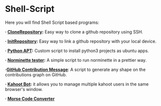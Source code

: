 # Shell-Script
Here you will find Shell Script based programs:

**· [CloneRepository](https://github.com/Jkutkut/Sh-CloneRepository-ssh):** Easy way to clone a github repository using SSH. 

**· [InitRepository](https://github.com/Jkutkut/Sh_InitRepository):** Easy way to link a github repository with your local device. 

**· [Python APT](https://github.com/Jkutkut/Sh-Python_APT):** Custom script to install python3 projects as ubuntu apps.

**· [Norminette tester](https://github.com/Jkutkut/Sh-Norminette_Tester):** A simple script to run norminette in a prettier way.

**·[GitHub Contribution Message](https://github.com/Jkutkut/GitHub-Contribution_Message)**: A script to generate any shape on the contributions graph on GitHub.

**· [Kahoot Bot](https://github.com/Jkutkut/Sh_Kahoot-multi-account-bot):** it allows you to manage multiple kahoot users in the same browser's window.

**· [Morse Code Converter](https://github.com/Jkutkut/Sh_Morse-Code-Converter)**

<!-- **·[]()**:  -->
<!-- **·[]()**:  -->
<!-- **·[]()**:  -->
<!-- **·[]()**:  -->
